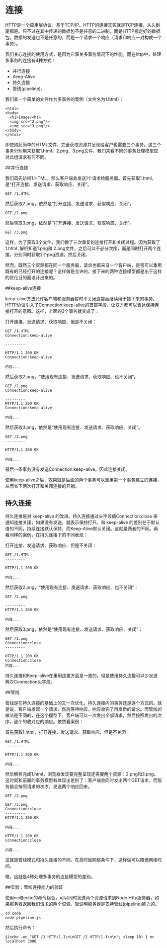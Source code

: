 

# 连接

HTTP是一个应用层协议，基于TCP/IP。HTTP的连接其实就是TCP连接，从头到尾都是。只不过在其中传递的数据包不是任意的二进制，而是HTTP规定好的数据包。数据的发送也不是任意的，而是一个请求一个响应（请求和响应一对构成一个事务）。

我们关心连接的使用方式，是因为它事关多事务情况下的性能。而在http中，处理多事务的连接有4种方式：

- 并行连接
- Keep-Alive
- 持久连接
- 管线(pipeline)。

我们拿一个简单的文件作为多事务的案例（文件名为1.html）：

    <html>
    <body>
      <h1>image/<h1>
      <img src="2.png"/>
      <img src="3.png"/>
    </body>
    </html>  

即使如此简单的HTML文件，完全获取资源并呈现给客户也需要三个事务。这三个事务分别用来获取1.html、2.png、3.png文件。我们来看不同的事务处理模型应对此组请求有何不同。

##并行连接

我们首先访问1.HTML，那么客户端会发送1个请求给服务器。首先获取1.html，是“打开连接、发送请求、获取响应、关闭”。
 
    GET /1.HTML 

然后获取2.png，依然是“打开连接、发送请求、获取响应、关闭”。

    GET /2.png

然后获取3.png，依然是“打开连接、发送请求、获取响应、关闭”。

    GET /3.png

这样，为了获取3个文件，我们做了三次重复的连接打开和关闭过程。因为获取了1.html ,解析知道1.png和 2.png文件，之后可以不必分次序，而是同时打开两个连接，分别同时获取2个png资源，然后关闭。

然而，既然三个资源都在同一个服务器，请求也都来自一个客户端，是否可以重用既有的已经打开的连接呢？这样做是允许的，接下来的两种连接模型都是出于这样的优化目的而设计出来的。

##keep-alive连接

keep-alive方法允许客户端和服务器暂时不关闭连接而继续用于接下来的事务。HTTP协议引入了Connection:keep-alive的首部字段，让双方都可以表达保持连接打开的意图。这样，上面的3个事务就变成了：

打开连接、发送请求、获取响应、但是不关闭：

    GET /1.HTML 
    Connection:keep-alive

    ---------

    HTTP/1.1 200 OK
    Connection:keep-alive

    内容...

然后获取2.png，“使用现有连接、发送请求、获取响应、也不关闭”。


    GET /2.png
    Connection:keep-alive

    ---------
    HTTP/1.1 200 OK
    Connection:keep-alive

    内容...

然后获取3.png，依然是“使用现有连接、发送请求、获取响应、关闭”。

    GET /3.png
    ---------

    HTTP/1.1 200 OK

    内容...

最后一条事务没有发送Connection:keep-alive，因此连接关闭。

使用keep-alive之后，效果就是后面的两个事务可以重用第一个事务建立的连接，从而省下两次打开和关闭连接的开销。

## 持久连接

持久连接是对 keep-alive 的改进。持久连接通过头字段值Connection:close 来通知连接关闭，如果没有发送，就表示保持打开。和 keep-alive 的差别在于默认值的不同，持续连接默认保持，而Keep-Alive默认关闭。这就是两者的不同。再看同样的案例，在持久连接下的不同表现：

打开连接、发送请求、获取响应、但是不关闭：


    GET /1.HTML 
    ---------

    HTTP/1.1 200 OK

    内容...

然后获取2.png，“使用现有连接、发送请求、获取响应、也不关闭”：


    GET /2.png

    ---------
    HTTP/1.1 200 OK

    内容...


然后获取3.png，依然是“使用现有连接、发送请求、获取响应、关闭”：

    GET /3.png
    Connection:close
    ---------

    HTTP/1.1 200 OK
    Connection:close
    内容...

持久连接和Keep-alive在重用连接方面是一致的。但是使用持久连接可以少发送两次Connection头字段。

##管线

管线是在持久连接的基础上的又一次优化。持久连接内的事务还是逐个方式的。就是说，客户端发起一个请求，然后等待响应，响应收完了再发新的请求。而管线的做法是不同的，在这个模型下，客户端可以一次发出全部请求，然后按照发出的次序，逐个的收对应的响应。依然看案例：


首先获取1.html，打开连接、发送请求、获取响应、但是不关闭：


    GET /1.HTML 
    ---------

    HTTP/1.1 200 OK

    内容...

然后解析完成1.html，浏览器发现要完整呈现还需要两个资源：2.png和3.png。这时就和前面的事务模型有体现出差别了：客户端会同时发出两个GET请求，而服务器会按照请求的次序，发送两个响应回来。

    GET /2.png

    GET /3.png
    Connection:close
    ---------
    HTTP/1.1 200 OK

    内容...

    HTTP/1.1 200 OK
    Connection:close

    内容...

这就是管线模式和持久连接的不同。在高时延网络条件下，这样做可以降低网络时间。

嗯，这就是4种处理多事务的连接模型的差别。

##实验：管线连接能力的验证

使用nc和echo的命令组合，可以同时发送两个资源请求到Node Http服务器，如果服务器返回我们请求的两个资源，就说明服务器是支持管线(pipeline)能力的。

    cd code 
    node pipeline.js 

然后执行命令：

    $(echo -en "GET /1 HTTP/1.1\n\nGET /2 HTTP/1.1\n\n"; sleep 10) | nc localhost 3000

  